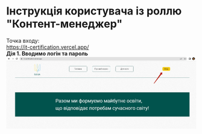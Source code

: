 # Інструкція користувача із роллю "Контент-менеджер"
Точка входу:  
https://it-certification.vercel.app/  
**Дія 1. Вводимо логін та пароль**
<img src = "images/manager01.jpg">